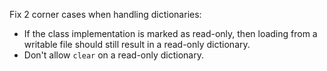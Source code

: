 Fix 2 corner cases when handling dictionaries:
- If the class implementation is marked as read-only, then loading from a writable file should still result in a read-only dictionary.
- Don't allow `clear` on a read-only dictionary.
